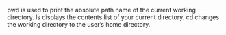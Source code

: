 pwd is used to print the absolute path name of the current working directory.
ls displays the contents list of your current directory.
cd changes the working directory to the user’s home directory.
